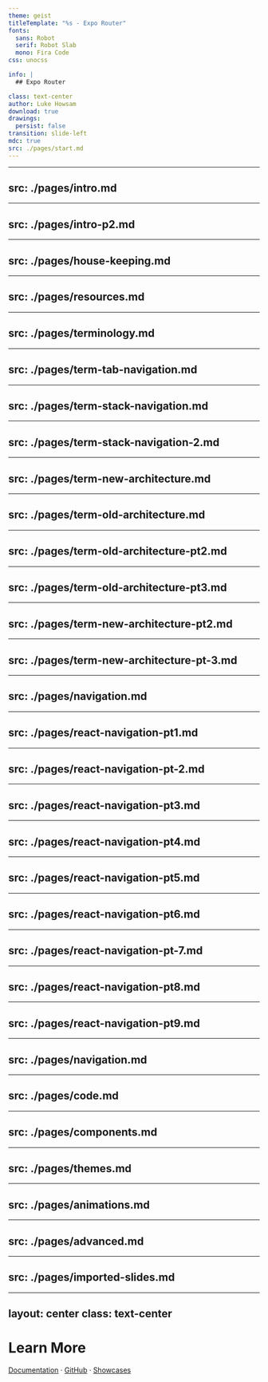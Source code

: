 ```yaml
---
theme: geist
titleTemplate: "%s - Expo Router"
fonts:
  sans: Robot
  serif: Robot Slab
  mono: Fira Code
css: unocss

info: |
  ## Expo Router

class: text-center
author: Luke Howsam
download: true
drawings:
  persist: false
transition: slide-left
mdc: true
src: ./pages/start.md
---
```


---
src: ./pages/intro.md
---

---
src: ./pages/intro-p2.md
---

---
src: ./pages/house-keeping.md
---

---
src: ./pages/resources.md
---

---
src: ./pages/terminology.md
---

---
src: ./pages/term-tab-navigation.md
---

---
src: ./pages/term-stack-navigation.md
---

---
src: ./pages/term-stack-navigation-2.md
---

---
src: ./pages/term-new-architecture.md
---

---
src: ./pages/term-old-architecture.md
---

---
src: ./pages/term-old-architecture-pt2.md
---

---
src: ./pages/term-old-architecture-pt3.md
---

---
src: ./pages/term-new-architecture-pt2.md
---

---
src: ./pages/term-new-architecture-pt-3.md
---

---
src: ./pages/navigation.md
---

---
src: ./pages/react-navigation-pt1.md
---

---
src: ./pages/react-navigation-pt-2.md
---

---
src: ./pages/react-navigation-pt3.md
---

---
src: ./pages/react-navigation-pt4.md
---

---
src: ./pages/react-navigation-pt5.md
---

---
src: ./pages/react-navigation-pt6.md
---

---
src: ./pages/react-navigation-pt-7.md
---

---
src: ./pages/react-navigation-pt8.md
---

---
src: ./pages/react-navigation-pt9.md
---

<!--
terminonology:
  Stack + Tab Navigation
  react-native-screens
  new architecture
-->

<!--
two libraries for navigation in react-native
react-navigation and expo router
you're in good company - bluesky + minstral.ai
-->

<!--
 ven diagram of developers liking file-based vs traditional navigation
 -->

 <!-- 
  React navigation:
    * "old school"

    pros:
    * lots of rn apps use it
    * solid API and very mature
    * Libraries rely on it - expo-router
    * good integration with react-native-screens
    * structure of how react navigation works and how it integrates with react-native-screens

    cons:
    * requires boilerplate 
    * users get boilerplate wrong a lot
    * limited to the react-navigation library
    * client-side only primitives - you have to setup custom infra to do server-side rendering
    * 
-->

<!--
expo router

  pros:
  * new kid on the block
  * file-based navigation
  * uses react navigation + react-native-screens under hood
  * feels like using a web router - link, href, router.push
  * "simpler" API
  * solid support from expo
  * supper server-side rendering *soon*
  * support SSG
  * excellent support for web (ssg, spa, ssr soon,)
  * react server functions
  * they've fully implemented everything react-navigation does, plus more - they're going beyond it 

  cons:
  * not as mature as react-navigation
  * not as many libraries rely on it
  * not as many apps use it
  * some bugs?

takeaway:
  * next releases will become more mature
-->

---
src: ./pages/navigation.md
---

---
src: ./pages/code.md
---

---
src: ./pages/components.md
---

---
src: ./pages/themes.md
---

---
src: ./pages/animations.md
---

---
src: ./pages/advanced.md
---

---
src: ./pages/imported-slides.md
---

---
layout: center
class: text-center
---

# Learn More

[Documentation](https://sli.dev) · [GitHub](https://github.com/slidevjs/slidev) · [Showcases](https://sli.dev/resources/showcases)

<PoweredBySlidev mt-10 />
